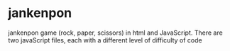# jankenpon
jankenpon game (rock, paper, scissors)  in html and JavaScript. There are two javaScript files, each with a different level of difficulty of code
